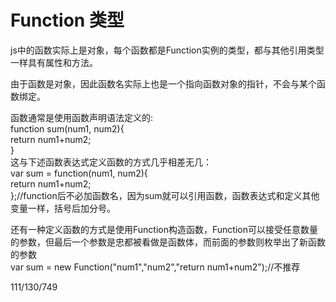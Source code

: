 # Function 类型 

js中的函数实际上是对象，每个函数都是Function实例的类型，都与其他引用类型一样具有属性和方法。  

由于函数是对象，因此函数名实际上也是一个指向函数对象的指针，不会与某个函数绑定。  

函数通常是使用函数声明语法定义的:  
function sum(num1, num2){  
    return num1+num2;  
}  
这与下述函数表达式定义函数的方式几乎相差无几：  
var sum = function(num1, num2){  
    return num1+num2;  
};//function后不必加函数名，因为sum就可以引用函数，函数表达式和定义其他变量一样，括号后加分号。  

还有一种定义函数的方式是使用Function构造函数，Function可以接受任意数量的参数，但最后一个参数是忠都被看做是函数体，而前面的参数则枚举出了新函数的参数  
var sum = new Function("num1","num2","return num1+num2");//不推荐  

111/130/749

